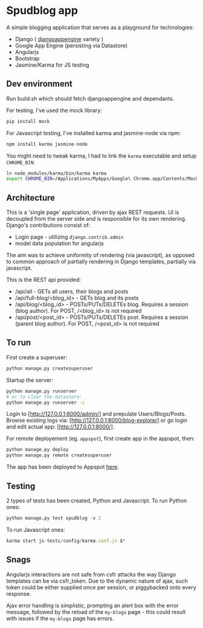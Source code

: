 Spudblog app
============

A simple blogging application that serves as a playground for technologies:

* Django ( [djangoappengine](https://github.com/django-nonrel/djangoappengine) variety )
* Google App Engine (persisting via Datastore)
* Angularjs
* Bootstrap
* Jasmine/Karma for JS testing


Dev environment
---------------

Run build.sh which should fetch djangoappengine and dependants.

For testing, I've used the mock library:
```bash
pip install mock
```

For Javascript testing, I've installed karma and jasmine-node via npm:

```javascript
npm install karma jasmine-node
```

You might need to tweak karma, I had to link the `karma` executable and setup `CHROME_BIN`:
```bash
ln node_modules/karma/bin/karma karma
export CHROME_BIN=/Applications/MyApps/Google\ Chrome.app/Contents/MacOS/Google\ Chrome
```

Architecture
------------

This is a 'single page' application, driven by ajax REST requests.  UI is decoupled from the server side
and is responsible for its own rendering.  Django's contributions consist of:

* Login page - utilizing `django.contrib.admin`
* model data population for angularjs

The aim was to achieve uniformity of rendering (via javascript), as opposed to common approach of partially rendering
in Django templates, partially via javascript.

This is the REST api provided:

* /api/all - GETs all users, their blogs and posts
* /api/full-blog/<blog_id> - GETs blog and its posts
* /api/blog/<blog_id> - POSTs/PUTs/DELETEs blog.  Requires a session (blog author).  For POST, /<blog_id> is not required
* /api/post/<post_id> - POSTs/PUTs/DELETEs post.  Requires a session (parent blog author).  For POST, /<post_id> is not required


To run
------

First create a superuser:
```bash
python manage.py createsuperuser
```
Startup the server:
```bash
python manage.py runserver
# or to clear the datastore:
python manage.py runserver -c
```

Login to [http://127.0.0.1:8000/admin/] and prepulate Users/Blogs/Posts.
Browse existing logs via: [http://127.0.0.1:8000/blog-explorer] or go login and edit actual app: [http://127.0.0.1:8000/].

For remote deployement (eg. `appspot`), first create app in the appspot, then:
```bash
python manage.py deploy
python manage.py remote createsuperuser
```

The app has been deployed to Appspot [here](http://spudblog-ks.appspot.com/).


Testing
-------

2 types of tests has been created, Python and Javascript.  To run Python ones:
```python
python manage.py test spudblog -v 2
```

To run Javascript ones:
```javascript
karma start js-tests/config/karma.conf.js $*
```


Snags
-----

Angularjs interactions are not safe from csfr attacks the way Django templates can be via csfr_token.
Due to the dynamic nature of ajax, such token could be either supplied once per session, or piggybacked
onto every response.

Ajax error handling is simplistic, prompting an alert box with the error message, followed by the
reload of the `my-blogs` page - this could result with issues if the `my-blogs` page has errors.
